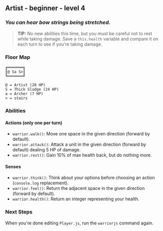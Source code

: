 ## Artist - beginner - level 4

### _You can hear bow strings being stretched._

> **TIP:** No new abilities this time, but you must be careful not to rest while taking damage. Save a `this.health` variable and compare it on each turn to see if you're taking damage.


### Floor Map

```
╔═══════╗
║@ Sa S>║
╚═══════╝

@ = Artist (20 HP)
S = Thick Sludge (24 HP)
a = Archer (7 HP)
> = stairs
```

### Abilities

#### Actions (only one per turn)

* `warrior.walk()`: Move one space in the given direction (forward by default).
* `warrior.attack()`: Attack a unit in the given direction (forward by default) dealing 5 HP of damage.
* `warrior.rest()`: Gain 10% of max health back, but do nothing more.

#### Senses

* `warrior.think()`: Think about your options before choosing an action (`console.log` replacement).
* `warrior.feel()`: Return the adjacent space in the given direction (forward by default).
* `warrior.health()`: Return an integer representing your health.

### Next Steps

When you're done editing `Player.js`, run the `warriorjs` command again.

